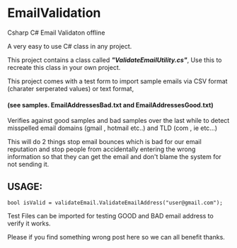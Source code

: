 # EmailValidation
Csharp C# Email Validaton offline


A very easy to use C# class in any project.

This project contains a class called ***"ValidateEmailUtility.cs"***, Use this to recreate this class in your own project.

This project comes with a test form to import sample emails via CSV format (charater serperated values) or text format,
#### (see samples. EmailAddressesBad.txt and EmailAddressesGood.txt)

Verifies against good samples and bad samples over the last while to detect misspelled email domains (gmail , hotmail etc..) and TLD (com , ie etc...)

This will do 2 things stop email bounces which is bad for our email reputation and stop people from accidentally entering the wrong information so that they can get the email 
and don't blame the system for not sending it.

## USAGE:

`bool isValid = validateEmail.ValidateEmailAddress("user@gmail.com");`


Test Files can be imported for testing GOOD and BAD email address to verify it works.

Please if you find something wrong post here so we can all benefit thanks.
